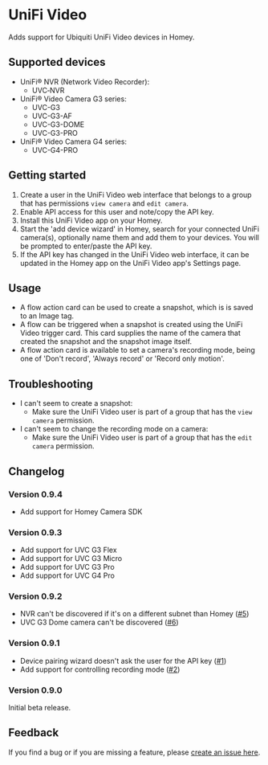 # UniFi Video

Adds support for Ubiquiti UniFi Video devices in Homey.

## Supported devices
* UniFi® NVR (Network Video Recorder):
	* UVC‑NVR
* UniFi® Video Camera G3 series:
	* UVC-G3
	* UVC-G3-AF
	* UVC-G3-DOME
	* UVC-G3-PRO
* UniFi® Video Camera G4 series:
	* UVC-G4-PRO

## Getting started
1. Create a user in the UniFi Video web interface that belongs to a group that has permissions `view camera` and `edit camera`.
2. Enable API access for this user and note/copy the API key.
3. Install this UniFi Video app on your Homey.
4. Start the 'add device wizard' in Homey, search for your connected UniFi camera(s), optionally name them and add them to your devices. You will be prompted to enter/paste the API key.
5. If the API key has changed in the UniFi Video web interface, it can be updated in the Homey app on the UniFi Video app's Settings page.

## Usage
* A flow action card can be used to create a snapshot, which is is saved to an Image tag.
* A flow can be triggered when a snapshot is created using the UniFi Video trigger card. This card supplies the name of the camera that created the snapshot and the snapshot image itself.
* A flow action card is available to set a camera's recording mode, being one of 'Don't record', 'Always record' or 'Record only motion'.

## Troubleshooting
* I can't seem to create a snapshot:
	* Make sure the UniFi Video user is part of a group that has the `view camera` permission.
* I can't seem to change the recording mode on a camera:
	* Make sure the UniFi Video user is part of a group that has the `edit camera` permission.

## Changelog

### Version 0.9.4
* Add support for Homey Camera SDK

### Version 0.9.3
* Add support for UVC G3 Flex
* Add support for UVC G3 Micro
* Add support for UVC G3 Pro
* Add support for UVC G4 Pro

### Version 0.9.2
* NVR can't be discovered if it's on a different subnet than Homey ([#5][i5])
* UVC G3 Dome camera can't be discovered ([#6][i6])

### Version 0.9.1
* Device pairing wizard doesn't ask the user for the API key ([#1][i1])
* Add support for controlling recording mode ([#2][i2])

### Version 0.9.0
Initial beta release. 

## Feedback
If you find a bug or if you are missing a feature, please [create an issue here](https://github.com/j0bro/com.ubnt.unifivideo/issues).

[i1]: https://github.com/j0bro/com.ubnt.unifivideo/issues/1
[i2]: https://github.com/j0bro/com.ubnt.unifivideo/issues/2
[i5]: https://github.com/j0bro/com.ubnt.unifivideo/issues/5
[i6]: https://github.com/j0bro/com.ubnt.unifivideo/issues/6